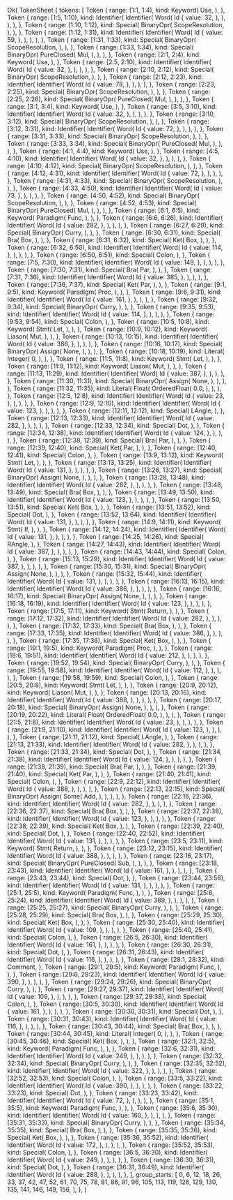 Ok(
    TokenSheet {
        tokens: [
            Token {
                range: [1:1, 1:4),
                kind: Keyword(
                    Use,
                ),
            },
            Token {
                range: [1:5, 1:10),
                kind: Identifier(
                    Identifier(
                        Word(
                            Id {
                                value: 32,
                            },
                        ),
                    ),
                ),
            },
            Token {
                range: [1:10, 1:12),
                kind: Special(
                    BinaryOpr(
                        ScopeResolution,
                    ),
                ),
            },
            Token {
                range: [1:12, 1:31),
                kind: Identifier(
                    Identifier(
                        Word(
                            Id {
                                value: 59,
                            },
                        ),
                    ),
                ),
            },
            Token {
                range: [1:31, 1:33),
                kind: Special(
                    BinaryOpr(
                        ScopeResolution,
                    ),
                ),
            },
            Token {
                range: [1:33, 1:34),
                kind: Special(
                    BinaryOpr(
                        PureClosed(
                            Mul,
                        ),
                    ),
                ),
            },
            Token {
                range: [2:1, 2:4),
                kind: Keyword(
                    Use,
                ),
            },
            Token {
                range: [2:5, 2:10),
                kind: Identifier(
                    Identifier(
                        Word(
                            Id {
                                value: 32,
                            },
                        ),
                    ),
                ),
            },
            Token {
                range: [2:10, 2:12),
                kind: Special(
                    BinaryOpr(
                        ScopeResolution,
                    ),
                ),
            },
            Token {
                range: [2:12, 2:23),
                kind: Identifier(
                    Identifier(
                        Word(
                            Id {
                                value: 78,
                            },
                        ),
                    ),
                ),
            },
            Token {
                range: [2:23, 2:25),
                kind: Special(
                    BinaryOpr(
                        ScopeResolution,
                    ),
                ),
            },
            Token {
                range: [2:25, 2:26),
                kind: Special(
                    BinaryOpr(
                        PureClosed(
                            Mul,
                        ),
                    ),
                ),
            },
            Token {
                range: [3:1, 3:4),
                kind: Keyword(
                    Use,
                ),
            },
            Token {
                range: [3:5, 3:10),
                kind: Identifier(
                    Identifier(
                        Word(
                            Id {
                                value: 32,
                            },
                        ),
                    ),
                ),
            },
            Token {
                range: [3:10, 3:12),
                kind: Special(
                    BinaryOpr(
                        ScopeResolution,
                    ),
                ),
            },
            Token {
                range: [3:12, 3:31),
                kind: Identifier(
                    Identifier(
                        Word(
                            Id {
                                value: 72,
                            },
                        ),
                    ),
                ),
            },
            Token {
                range: [3:31, 3:33),
                kind: Special(
                    BinaryOpr(
                        ScopeResolution,
                    ),
                ),
            },
            Token {
                range: [3:33, 3:34),
                kind: Special(
                    BinaryOpr(
                        PureClosed(
                            Mul,
                        ),
                    ),
                ),
            },
            Token {
                range: [4:1, 4:4),
                kind: Keyword(
                    Use,
                ),
            },
            Token {
                range: [4:5, 4:10),
                kind: Identifier(
                    Identifier(
                        Word(
                            Id {
                                value: 32,
                            },
                        ),
                    ),
                ),
            },
            Token {
                range: [4:10, 4:12),
                kind: Special(
                    BinaryOpr(
                        ScopeResolution,
                    ),
                ),
            },
            Token {
                range: [4:12, 4:31),
                kind: Identifier(
                    Identifier(
                        Word(
                            Id {
                                value: 72,
                            },
                        ),
                    ),
                ),
            },
            Token {
                range: [4:31, 4:33),
                kind: Special(
                    BinaryOpr(
                        ScopeResolution,
                    ),
                ),
            },
            Token {
                range: [4:33, 4:50),
                kind: Identifier(
                    Identifier(
                        Word(
                            Id {
                                value: 73,
                            },
                        ),
                    ),
                ),
            },
            Token {
                range: [4:50, 4:52),
                kind: Special(
                    BinaryOpr(
                        ScopeResolution,
                    ),
                ),
            },
            Token {
                range: [4:52, 4:53),
                kind: Special(
                    BinaryOpr(
                        PureClosed(
                            Mul,
                        ),
                    ),
                ),
            },
            Token {
                range: [6:1, 6:5),
                kind: Keyword(
                    Paradigm(
                        Func,
                    ),
                ),
            },
            Token {
                range: [6:6, 6:26),
                kind: Identifier(
                    Identifier(
                        Word(
                            Id {
                                value: 282,
                            },
                        ),
                    ),
                ),
            },
            Token {
                range: [6:27, 6:29),
                kind: Special(
                    BinaryOpr(
                        Curry,
                    ),
                ),
            },
            Token {
                range: [6:30, 6:31),
                kind: Special(
                    Bra(
                        Box,
                    ),
                ),
            },
            Token {
                range: [6:31, 6:32),
                kind: Special(
                    Ket(
                        Box,
                    ),
                ),
            },
            Token {
                range: [6:32, 6:50),
                kind: Identifier(
                    Identifier(
                        Word(
                            Id {
                                value: 114,
                            },
                        ),
                    ),
                ),
            },
            Token {
                range: [6:50, 6:51),
                kind: Special(
                    Colon,
                ),
            },
            Token {
                range: [7:5, 7:30),
                kind: Identifier(
                    Identifier(
                        Word(
                            Id {
                                value: 149,
                            },
                        ),
                    ),
                ),
            },
            Token {
                range: [7:30, 7:31),
                kind: Special(
                    Bra(
                        Par,
                    ),
                ),
            },
            Token {
                range: [7:31, 7:36),
                kind: Identifier(
                    Identifier(
                        Word(
                            Id {
                                value: 385,
                            },
                        ),
                    ),
                ),
            },
            Token {
                range: [7:36, 7:37),
                kind: Special(
                    Ket(
                        Par,
                    ),
                ),
            },
            Token {
                range: [9:1, 9:5),
                kind: Keyword(
                    Paradigm(
                        Proc,
                    ),
                ),
            },
            Token {
                range: [9:6, 9:31),
                kind: Identifier(
                    Identifier(
                        Word(
                            Id {
                                value: 161,
                            },
                        ),
                    ),
                ),
            },
            Token {
                range: [9:32, 9:34),
                kind: Special(
                    BinaryOpr(
                        Curry,
                    ),
                ),
            },
            Token {
                range: [9:35, 9:53),
                kind: Identifier(
                    Identifier(
                        Word(
                            Id {
                                value: 114,
                            },
                        ),
                    ),
                ),
            },
            Token {
                range: [9:53, 9:54),
                kind: Special(
                    Colon,
                ),
            },
            Token {
                range: [10:5, 10:8),
                kind: Keyword(
                    Stmt(
                        Let,
                    ),
                ),
            },
            Token {
                range: [10:9, 10:12),
                kind: Keyword(
                    Liason(
                        Mut,
                    ),
                ),
            },
            Token {
                range: [10:13, 10:15),
                kind: Identifier(
                    Identifier(
                        Word(
                            Id {
                                value: 386,
                            },
                        ),
                    ),
                ),
            },
            Token {
                range: [10:16, 10:17),
                kind: Special(
                    BinaryOpr(
                        Assign(
                            None,
                        ),
                    ),
                ),
            },
            Token {
                range: [10:18, 10:19),
                kind: Literal(
                    Integer(
                        0,
                    ),
                ),
            },
            Token {
                range: [11:5, 11:8),
                kind: Keyword(
                    Stmt(
                        Let,
                    ),
                ),
            },
            Token {
                range: [11:9, 11:12),
                kind: Keyword(
                    Liason(
                        Mut,
                    ),
                ),
            },
            Token {
                range: [11:13, 11:29),
                kind: Identifier(
                    Identifier(
                        Word(
                            Id {
                                value: 387,
                            },
                        ),
                    ),
                ),
            },
            Token {
                range: [11:30, 11:31),
                kind: Special(
                    BinaryOpr(
                        Assign(
                            None,
                        ),
                    ),
                ),
            },
            Token {
                range: [11:32, 11:35),
                kind: Literal(
                    Float(
                        OrderedFloat(
                            0.0,
                        ),
                    ),
                ),
            },
            Token {
                range: [12:5, 12:8),
                kind: Identifier(
                    Identifier(
                        Word(
                            Id {
                                value: 23,
                            },
                        ),
                    ),
                ),
            },
            Token {
                range: [12:9, 12:10),
                kind: Identifier(
                    Identifier(
                        Word(
                            Id {
                                value: 123,
                            },
                        ),
                    ),
                ),
            },
            Token {
                range: [12:11, 12:12),
                kind: Special(
                    LAngle,
                ),
            },
            Token {
                range: [12:13, 12:33),
                kind: Identifier(
                    Identifier(
                        Word(
                            Id {
                                value: 282,
                            },
                        ),
                    ),
                ),
            },
            Token {
                range: [12:33, 12:34),
                kind: Special(
                    Dot,
                ),
            },
            Token {
                range: [12:34, 12:38),
                kind: Identifier(
                    Identifier(
                        Word(
                            Id {
                                value: 124,
                            },
                        ),
                    ),
                ),
            },
            Token {
                range: [12:38, 12:39),
                kind: Special(
                    Bra(
                        Par,
                    ),
                ),
            },
            Token {
                range: [12:39, 12:40),
                kind: Special(
                    Ket(
                        Par,
                    ),
                ),
            },
            Token {
                range: [12:40, 12:41),
                kind: Special(
                    Colon,
                ),
            },
            Token {
                range: [13:9, 13:12),
                kind: Keyword(
                    Stmt(
                        Let,
                    ),
                ),
            },
            Token {
                range: [13:13, 13:25),
                kind: Identifier(
                    Identifier(
                        Word(
                            Id {
                                value: 131,
                            },
                        ),
                    ),
                ),
            },
            Token {
                range: [13:26, 13:27),
                kind: Special(
                    BinaryOpr(
                        Assign(
                            None,
                        ),
                    ),
                ),
            },
            Token {
                range: [13:28, 13:48),
                kind: Identifier(
                    Identifier(
                        Word(
                            Id {
                                value: 282,
                            },
                        ),
                    ),
                ),
            },
            Token {
                range: [13:48, 13:49),
                kind: Special(
                    Bra(
                        Box,
                    ),
                ),
            },
            Token {
                range: [13:49, 13:50),
                kind: Identifier(
                    Identifier(
                        Word(
                            Id {
                                value: 123,
                            },
                        ),
                    ),
                ),
            },
            Token {
                range: [13:50, 13:51),
                kind: Special(
                    Ket(
                        Box,
                    ),
                ),
            },
            Token {
                range: [13:51, 13:52),
                kind: Special(
                    Dot,
                ),
            },
            Token {
                range: [13:52, 13:64),
                kind: Identifier(
                    Identifier(
                        Word(
                            Id {
                                value: 131,
                            },
                        ),
                    ),
                ),
            },
            Token {
                range: [14:9, 14:11),
                kind: Keyword(
                    Stmt(
                        If,
                    ),
                ),
            },
            Token {
                range: [14:12, 14:24),
                kind: Identifier(
                    Identifier(
                        Word(
                            Id {
                                value: 131,
                            },
                        ),
                    ),
                ),
            },
            Token {
                range: [14:25, 14:26),
                kind: Special(
                    RAngle,
                ),
            },
            Token {
                range: [14:27, 14:43),
                kind: Identifier(
                    Identifier(
                        Word(
                            Id {
                                value: 387,
                            },
                        ),
                    ),
                ),
            },
            Token {
                range: [14:43, 14:44),
                kind: Special(
                    Colon,
                ),
            },
            Token {
                range: [15:13, 15:29),
                kind: Identifier(
                    Identifier(
                        Word(
                            Id {
                                value: 387,
                            },
                        ),
                    ),
                ),
            },
            Token {
                range: [15:30, 15:31),
                kind: Special(
                    BinaryOpr(
                        Assign(
                            None,
                        ),
                    ),
                ),
            },
            Token {
                range: [15:32, 15:44),
                kind: Identifier(
                    Identifier(
                        Word(
                            Id {
                                value: 131,
                            },
                        ),
                    ),
                ),
            },
            Token {
                range: [16:13, 16:15),
                kind: Identifier(
                    Identifier(
                        Word(
                            Id {
                                value: 386,
                            },
                        ),
                    ),
                ),
            },
            Token {
                range: [16:16, 16:17),
                kind: Special(
                    BinaryOpr(
                        Assign(
                            None,
                        ),
                    ),
                ),
            },
            Token {
                range: [16:18, 16:19),
                kind: Identifier(
                    Identifier(
                        Word(
                            Id {
                                value: 123,
                            },
                        ),
                    ),
                ),
            },
            Token {
                range: [17:5, 17:11),
                kind: Keyword(
                    Stmt(
                        Return,
                    ),
                ),
            },
            Token {
                range: [17:12, 17:32),
                kind: Identifier(
                    Identifier(
                        Word(
                            Id {
                                value: 282,
                            },
                        ),
                    ),
                ),
            },
            Token {
                range: [17:32, 17:33),
                kind: Special(
                    Bra(
                        Box,
                    ),
                ),
            },
            Token {
                range: [17:33, 17:35),
                kind: Identifier(
                    Identifier(
                        Word(
                            Id {
                                value: 386,
                            },
                        ),
                    ),
                ),
            },
            Token {
                range: [17:35, 17:36),
                kind: Special(
                    Ket(
                        Box,
                    ),
                ),
            },
            Token {
                range: [19:1, 19:5),
                kind: Keyword(
                    Paradigm(
                        Proc,
                    ),
                ),
            },
            Token {
                range: [19:6, 19:51),
                kind: Identifier(
                    Identifier(
                        Word(
                            Id {
                                value: 212,
                            },
                        ),
                    ),
                ),
            },
            Token {
                range: [19:52, 19:54),
                kind: Special(
                    BinaryOpr(
                        Curry,
                    ),
                ),
            },
            Token {
                range: [19:55, 19:58),
                kind: Identifier(
                    Identifier(
                        Word(
                            Id {
                                value: 112,
                            },
                        ),
                    ),
                ),
            },
            Token {
                range: [19:58, 19:59),
                kind: Special(
                    Colon,
                ),
            },
            Token {
                range: [20:5, 20:8),
                kind: Keyword(
                    Stmt(
                        Let,
                    ),
                ),
            },
            Token {
                range: [20:9, 20:12),
                kind: Keyword(
                    Liason(
                        Mut,
                    ),
                ),
            },
            Token {
                range: [20:13, 20:16),
                kind: Identifier(
                    Identifier(
                        Word(
                            Id {
                                value: 388,
                            },
                        ),
                    ),
                ),
            },
            Token {
                range: [20:17, 20:18),
                kind: Special(
                    BinaryOpr(
                        Assign(
                            None,
                        ),
                    ),
                ),
            },
            Token {
                range: [20:19, 20:22),
                kind: Literal(
                    Float(
                        OrderedFloat(
                            0.0,
                        ),
                    ),
                ),
            },
            Token {
                range: [21:5, 21:8),
                kind: Identifier(
                    Identifier(
                        Word(
                            Id {
                                value: 23,
                            },
                        ),
                    ),
                ),
            },
            Token {
                range: [21:9, 21:10),
                kind: Identifier(
                    Identifier(
                        Word(
                            Id {
                                value: 123,
                            },
                        ),
                    ),
                ),
            },
            Token {
                range: [21:11, 21:12),
                kind: Special(
                    LAngle,
                ),
            },
            Token {
                range: [21:13, 21:33),
                kind: Identifier(
                    Identifier(
                        Word(
                            Id {
                                value: 282,
                            },
                        ),
                    ),
                ),
            },
            Token {
                range: [21:33, 21:34),
                kind: Special(
                    Dot,
                ),
            },
            Token {
                range: [21:34, 21:38),
                kind: Identifier(
                    Identifier(
                        Word(
                            Id {
                                value: 124,
                            },
                        ),
                    ),
                ),
            },
            Token {
                range: [21:38, 21:39),
                kind: Special(
                    Bra(
                        Par,
                    ),
                ),
            },
            Token {
                range: [21:39, 21:40),
                kind: Special(
                    Ket(
                        Par,
                    ),
                ),
            },
            Token {
                range: [21:40, 21:41),
                kind: Special(
                    Colon,
                ),
            },
            Token {
                range: [22:9, 22:12),
                kind: Identifier(
                    Identifier(
                        Word(
                            Id {
                                value: 388,
                            },
                        ),
                    ),
                ),
            },
            Token {
                range: [22:13, 22:15),
                kind: Special(
                    BinaryOpr(
                        Assign(
                            Some(
                                Add,
                            ),
                        ),
                    ),
                ),
            },
            Token {
                range: [22:16, 22:36),
                kind: Identifier(
                    Identifier(
                        Word(
                            Id {
                                value: 282,
                            },
                        ),
                    ),
                ),
            },
            Token {
                range: [22:36, 22:37),
                kind: Special(
                    Bra(
                        Box,
                    ),
                ),
            },
            Token {
                range: [22:37, 22:38),
                kind: Identifier(
                    Identifier(
                        Word(
                            Id {
                                value: 123,
                            },
                        ),
                    ),
                ),
            },
            Token {
                range: [22:38, 22:39),
                kind: Special(
                    Ket(
                        Box,
                    ),
                ),
            },
            Token {
                range: [22:39, 22:40),
                kind: Special(
                    Dot,
                ),
            },
            Token {
                range: [22:40, 22:52),
                kind: Identifier(
                    Identifier(
                        Word(
                            Id {
                                value: 131,
                            },
                        ),
                    ),
                ),
            },
            Token {
                range: [23:5, 23:11),
                kind: Keyword(
                    Stmt(
                        Return,
                    ),
                ),
            },
            Token {
                range: [23:12, 23:15),
                kind: Identifier(
                    Identifier(
                        Word(
                            Id {
                                value: 388,
                            },
                        ),
                    ),
                ),
            },
            Token {
                range: [23:16, 23:17),
                kind: Special(
                    BinaryOpr(
                        PureClosed(
                            Sub,
                        ),
                    ),
                ),
            },
            Token {
                range: [23:18, 23:43),
                kind: Identifier(
                    Identifier(
                        Word(
                            Id {
                                value: 161,
                            },
                        ),
                    ),
                ),
            },
            Token {
                range: [23:43, 23:44),
                kind: Special(
                    Dot,
                ),
            },
            Token {
                range: [23:44, 23:56),
                kind: Identifier(
                    Identifier(
                        Word(
                            Id {
                                value: 131,
                            },
                        ),
                    ),
                ),
            },
            Token {
                range: [25:1, 25:5),
                kind: Keyword(
                    Paradigm(
                        Func,
                    ),
                ),
            },
            Token {
                range: [25:6, 25:24),
                kind: Identifier(
                    Identifier(
                        Word(
                            Id {
                                value: 389,
                            },
                        ),
                    ),
                ),
            },
            Token {
                range: [25:25, 25:27),
                kind: Special(
                    BinaryOpr(
                        Curry,
                    ),
                ),
            },
            Token {
                range: [25:28, 25:29),
                kind: Special(
                    Bra(
                        Box,
                    ),
                ),
            },
            Token {
                range: [25:29, 25:30),
                kind: Special(
                    Ket(
                        Box,
                    ),
                ),
            },
            Token {
                range: [25:30, 25:40),
                kind: Identifier(
                    Identifier(
                        Word(
                            Id {
                                value: 109,
                            },
                        ),
                    ),
                ),
            },
            Token {
                range: [25:40, 25:41),
                kind: Special(
                    Colon,
                ),
            },
            Token {
                range: [26:5, 26:30),
                kind: Identifier(
                    Identifier(
                        Word(
                            Id {
                                value: 161,
                            },
                        ),
                    ),
                ),
            },
            Token {
                range: [26:30, 26:31),
                kind: Special(
                    Dot,
                ),
            },
            Token {
                range: [26:31, 26:43),
                kind: Identifier(
                    Identifier(
                        Word(
                            Id {
                                value: 116,
                            },
                        ),
                    ),
                ),
            },
            Token {
                range: [28:1, 28:32),
                kind: Comment,
            },
            Token {
                range: [29:1, 29:5),
                kind: Keyword(
                    Paradigm(
                        Func,
                    ),
                ),
            },
            Token {
                range: [29:6, 29:23),
                kind: Identifier(
                    Identifier(
                        Word(
                            Id {
                                value: 390,
                            },
                        ),
                    ),
                ),
            },
            Token {
                range: [29:24, 29:26),
                kind: Special(
                    BinaryOpr(
                        Curry,
                    ),
                ),
            },
            Token {
                range: [29:27, 29:37),
                kind: Identifier(
                    Identifier(
                        Word(
                            Id {
                                value: 109,
                            },
                        ),
                    ),
                ),
            },
            Token {
                range: [29:37, 29:38),
                kind: Special(
                    Colon,
                ),
            },
            Token {
                range: [30:5, 30:30),
                kind: Identifier(
                    Identifier(
                        Word(
                            Id {
                                value: 161,
                            },
                        ),
                    ),
                ),
            },
            Token {
                range: [30:30, 30:31),
                kind: Special(
                    Dot,
                ),
            },
            Token {
                range: [30:31, 30:43),
                kind: Identifier(
                    Identifier(
                        Word(
                            Id {
                                value: 116,
                            },
                        ),
                    ),
                ),
            },
            Token {
                range: [30:43, 30:44),
                kind: Special(
                    Bra(
                        Box,
                    ),
                ),
            },
            Token {
                range: [30:44, 30:45),
                kind: Literal(
                    Integer(
                        0,
                    ),
                ),
            },
            Token {
                range: [30:45, 30:46),
                kind: Special(
                    Ket(
                        Box,
                    ),
                ),
            },
            Token {
                range: [32:1, 32:5),
                kind: Keyword(
                    Paradigm(
                        Func,
                    ),
                ),
            },
            Token {
                range: [32:6, 32:31),
                kind: Identifier(
                    Identifier(
                        Word(
                            Id {
                                value: 249,
                            },
                        ),
                    ),
                ),
            },
            Token {
                range: [32:32, 32:34),
                kind: Special(
                    BinaryOpr(
                        Curry,
                    ),
                ),
            },
            Token {
                range: [32:35, 32:52),
                kind: Identifier(
                    Identifier(
                        Word(
                            Id {
                                value: 322,
                            },
                        ),
                    ),
                ),
            },
            Token {
                range: [32:52, 32:53),
                kind: Special(
                    Colon,
                ),
            },
            Token {
                range: [33:5, 33:22),
                kind: Identifier(
                    Identifier(
                        Word(
                            Id {
                                value: 390,
                            },
                        ),
                    ),
                ),
            },
            Token {
                range: [33:22, 33:23),
                kind: Special(
                    Dot,
                ),
            },
            Token {
                range: [33:23, 33:42),
                kind: Identifier(
                    Identifier(
                        Word(
                            Id {
                                value: 72,
                            },
                        ),
                    ),
                ),
            },
            Token {
                range: [35:1, 35:5),
                kind: Keyword(
                    Paradigm(
                        Func,
                    ),
                ),
            },
            Token {
                range: [35:6, 35:30),
                kind: Identifier(
                    Identifier(
                        Word(
                            Id {
                                value: 160,
                            },
                        ),
                    ),
                ),
            },
            Token {
                range: [35:31, 35:33),
                kind: Special(
                    BinaryOpr(
                        Curry,
                    ),
                ),
            },
            Token {
                range: [35:34, 35:35),
                kind: Special(
                    Bra(
                        Box,
                    ),
                ),
            },
            Token {
                range: [35:35, 35:36),
                kind: Special(
                    Ket(
                        Box,
                    ),
                ),
            },
            Token {
                range: [35:36, 35:52),
                kind: Identifier(
                    Identifier(
                        Word(
                            Id {
                                value: 172,
                            },
                        ),
                    ),
                ),
            },
            Token {
                range: [35:52, 35:53),
                kind: Special(
                    Colon,
                ),
            },
            Token {
                range: [36:5, 36:30),
                kind: Identifier(
                    Identifier(
                        Word(
                            Id {
                                value: 249,
                            },
                        ),
                    ),
                ),
            },
            Token {
                range: [36:30, 36:31),
                kind: Special(
                    Dot,
                ),
            },
            Token {
                range: [36:31, 36:49),
                kind: Identifier(
                    Identifier(
                        Word(
                            Id {
                                value: 288,
                            },
                        ),
                    ),
                ),
            },
        ],
        group_starts: [
            0,
            6,
            12,
            18,
            26,
            33,
            37,
            42,
            47,
            52,
            61,
            70,
            75,
            78,
            81,
            86,
            91,
            96,
            105,
            113,
            119,
            126,
            129,
            130,
            135,
            141,
            146,
            149,
            156,
        ],
    },
)